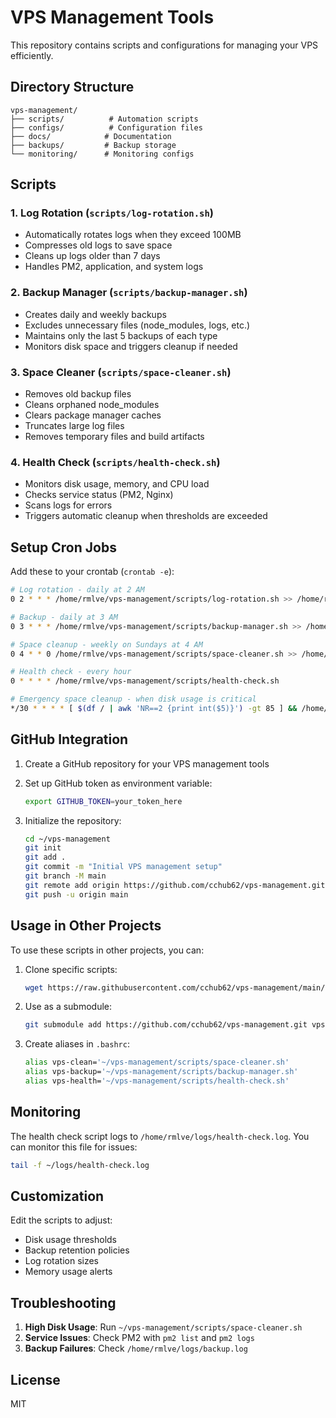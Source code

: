 # VPS Management Tools

This repository contains scripts and configurations for managing your VPS efficiently.

## Directory Structure

```
vps-management/
├── scripts/          # Automation scripts
├── configs/          # Configuration files
├── docs/            # Documentation
├── backups/         # Backup storage
└── monitoring/      # Monitoring configs
```

## Scripts

### 1. Log Rotation (`scripts/log-rotation.sh`)
- Automatically rotates logs when they exceed 100MB
- Compresses old logs to save space
- Cleans up logs older than 7 days
- Handles PM2, application, and system logs

### 2. Backup Manager (`scripts/backup-manager.sh`)
- Creates daily and weekly backups
- Excludes unnecessary files (node_modules, logs, etc.)
- Maintains only the last 5 backups of each type
- Monitors disk space and triggers cleanup if needed

### 3. Space Cleaner (`scripts/space-cleaner.sh`)
- Removes old backup files
- Cleans orphaned node_modules
- Clears package manager caches
- Truncates large log files
- Removes temporary files and build artifacts

### 4. Health Check (`scripts/health-check.sh`)
- Monitors disk usage, memory, and CPU load
- Checks service status (PM2, Nginx)
- Scans logs for errors
- Triggers automatic cleanup when thresholds are exceeded

## Setup Cron Jobs

Add these to your crontab (`crontab -e`):

```bash
# Log rotation - daily at 2 AM
0 2 * * * /home/rmlve/vps-management/scripts/log-rotation.sh >> /home/rmlve/logs/cron.log 2>&1

# Backup - daily at 3 AM
0 3 * * * /home/rmlve/vps-management/scripts/backup-manager.sh >> /home/rmlve/logs/backup.log 2>&1

# Space cleanup - weekly on Sundays at 4 AM
0 4 * * 0 /home/rmlve/vps-management/scripts/space-cleaner.sh >> /home/rmlve/logs/cleanup.log 2>&1

# Health check - every hour
0 * * * * /home/rmlve/vps-management/scripts/health-check.sh

# Emergency space cleanup - when disk usage is critical
*/30 * * * * [ $(df / | awk 'NR==2 {print int($5)}') -gt 85 ] && /home/rmlve/vps-management/scripts/space-cleaner.sh
```

## GitHub Integration

1. Create a GitHub repository for your VPS management tools
2. Set up GitHub token as environment variable:
   ```bash
   export GITHUB_TOKEN=your_token_here
   ```

3. Initialize the repository:
   ```bash
   cd ~/vps-management
   git init
   git add .
   git commit -m "Initial VPS management setup"
   git branch -M main
   git remote add origin https://github.com/cchub62/vps-management.git
   git push -u origin main
   ```

## Usage in Other Projects

To use these scripts in other projects, you can:

1. Clone specific scripts:
   ```bash
   wget https://raw.githubusercontent.com/cchub62/vps-management/main/scripts/log-rotation.sh
   ```

2. Use as a submodule:
   ```bash
   git submodule add https://github.com/cchub62/vps-management.git vps-tools
   ```

3. Create aliases in `.bashrc`:
   ```bash
   alias vps-clean='~/vps-management/scripts/space-cleaner.sh'
   alias vps-backup='~/vps-management/scripts/backup-manager.sh'
   alias vps-health='~/vps-management/scripts/health-check.sh'
   ```

## Monitoring

The health check script logs to `/home/rmlve/logs/health-check.log`. You can monitor this file for issues:

```bash
tail -f ~/logs/health-check.log
```

## Customization

Edit the scripts to adjust:
- Disk usage thresholds
- Backup retention policies
- Log rotation sizes
- Memory usage alerts

## Troubleshooting

1. **High Disk Usage**: Run `~/vps-management/scripts/space-cleaner.sh`
2. **Service Issues**: Check PM2 with `pm2 list` and `pm2 logs`
3. **Backup Failures**: Check `/home/rmlve/logs/backup.log`

## License

MIT